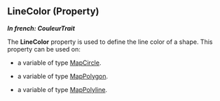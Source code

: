 
## LineColor (Property)

***In french: CouleurTrait***
	



<a name="XUse"></a>
<a name="Use"></a>
<a name="description"></a>
The **LineColor** property is used to define the line color of a shape. This property can be used on: 

- a variable of type [MapCircle](../WDLang3/1000025504.md).

- a variable of type [MapPolygon](../WDLang3/1000025476.md).

- a variable of type [MapPolyline](../WDLang3/1000025489.md).




